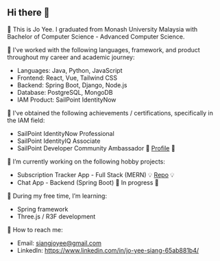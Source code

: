 ## Hi there 👋

🌱 This is Jo Yee. I graduated from Monash University Malaysia with Bachelor of Computer Science - Advanced Computer Science.

🌱 I've worked with the following languages, framework, and product throughout my career and academic journey:  
  * Languages: Java, Python, JavaScript
  * Frontend: React, Vue, Tailwind CSS
  * Backend: Spring Boot, Django, Node.js
  * Database: PostgreSQL, MongoDB
  * IAM Product: SailPoint IdentityNow

🌱 I've obtained the following achievements / certifications, specifically in the IAM field:
  * SailPoint IdentityNow Professional
  * SailPoint IdentityIQ Associate
  * SailPoint Developer Community Ambassador 🔭 [Profile](https://developer.sailpoint.com/discuss/u/sjoyee/summary) 🔭

🌱 I’m currently working on the following hobby projects:
  * Subscription Tracker App - Full Stack (MERN) 💡 [Repo](https://github.com/sjoyee/subscription-tracker-app) 💡
  * Chat App - Backend (Spring Boot) 🔨 In progress 🔨

🌱 During my free time, I’m learning:
  * Spring framework
  * Three.js / R3F development

🌱 How to reach me:
  * Email: siangjoyee@gmail.com
  * LinkedIn: https://www.linkedin.com/in/jo-yee-siang-65ab881b4/

<!--
**sjoyee/sjoyee** is a ✨ _special_ ✨ repository because its `README.md` (this file) appears on your GitHub profile.

Here are some ideas to get you started:

- 🔭 I’m currently working on ...
- 🌱 I’m currently learning ...
- 👯 I’m looking to collaborate on ...
- 🤔 I’m looking for help with ...
- 💬 Ask me about ...
- 📫 How to reach me: ...
- 😄 Pronouns: ...
- ⚡ Fun fact: ...
-->
